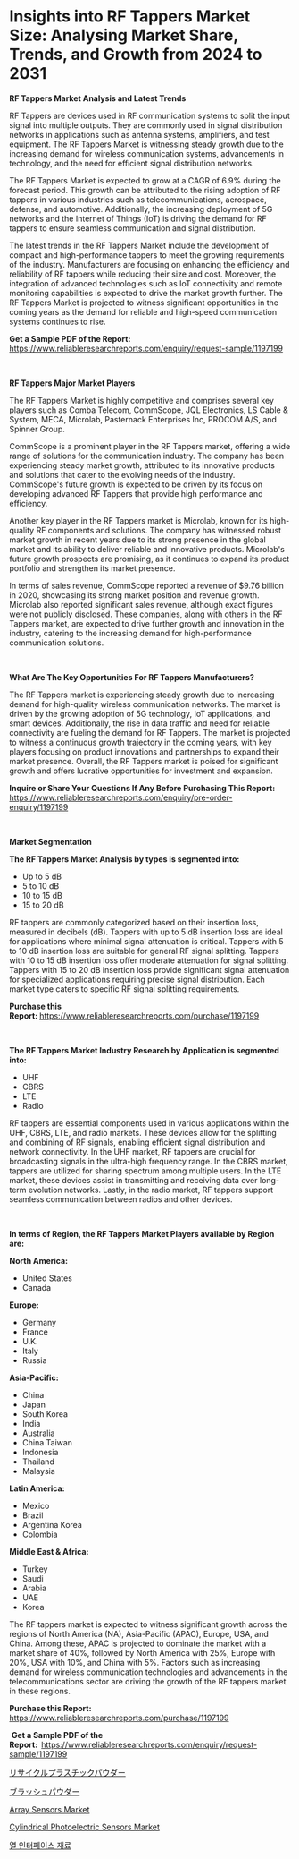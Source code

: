<p><h1>Insights into RF Tappers Market Size: Analysing Market Share, Trends, and Growth from 2024 to 2031</h1></p><p><strong>RF Tappers Market Analysis and Latest Trends</strong></p>
<p><p>RF Tappers are devices used in RF communication systems to split the input signal into multiple outputs. They are commonly used in signal distribution networks in applications such as antenna systems, amplifiers, and test equipment. The RF Tappers Market is witnessing steady growth due to the increasing demand for wireless communication systems, advancements in technology, and the need for efficient signal distribution networks.</p><p>The RF Tappers Market is expected to grow at a CAGR of 6.9% during the forecast period. This growth can be attributed to the rising adoption of RF tappers in various industries such as telecommunications, aerospace, defense, and automotive. Additionally, the increasing deployment of 5G networks and the Internet of Things (IoT) is driving the demand for RF tappers to ensure seamless communication and signal distribution.</p><p>The latest trends in the RF Tappers Market include the development of compact and high-performance tappers to meet the growing requirements of the industry. Manufacturers are focusing on enhancing the efficiency and reliability of RF tappers while reducing their size and cost. Moreover, the integration of advanced technologies such as IoT connectivity and remote monitoring capabilities is expected to drive the market growth further. The RF Tappers Market is projected to witness significant opportunities in the coming years as the demand for reliable and high-speed communication systems continues to rise.</p></p>
<p><strong>Get a Sample PDF of the Report:&nbsp;</strong> <a href="https://www.reliableresearchreports.com/enquiry/request-sample/1197199">https://www.reliableresearchreports.com/enquiry/request-sample/1197199</a></p>
<p>&nbsp;</p>
<p><strong>RF Tappers Major Market Players</strong></p>
<p><p>The RF Tappers Market is highly competitive and comprises several key players such as Comba Telecom, CommScope, JQL Electronics, LS Cable & System, MECA, Microlab, Pasternack Enterprises Inc, PROCOM A/S, and Spinner Group. </p><p>CommScope is a prominent player in the RF Tappers market, offering a wide range of solutions for the communication industry. The company has been experiencing steady market growth, attributed to its innovative products and solutions that cater to the evolving needs of the industry. CommScope's future growth is expected to be driven by its focus on developing advanced RF Tappers that provide high performance and efficiency.</p><p>Another key player in the RF Tappers market is Microlab, known for its high-quality RF components and solutions. The company has witnessed robust market growth in recent years due to its strong presence in the global market and its ability to deliver reliable and innovative products. Microlab's future growth prospects are promising, as it continues to expand its product portfolio and strengthen its market presence.</p><p>In terms of sales revenue, CommScope reported a revenue of $9.76 billion in 2020, showcasing its strong market position and revenue growth. Microlab also reported significant sales revenue, although exact figures were not publicly disclosed. These companies, along with others in the RF Tappers market, are expected to drive further growth and innovation in the industry, catering to the increasing demand for high-performance communication solutions.</p></p>
<p>&nbsp;</p>
<p><strong>What Are The Key Opportunities For RF Tappers Manufacturers?</strong></p>
<p><p>The RF Tappers market is experiencing steady growth due to increasing demand for high-quality wireless communication networks. The market is driven by the growing adoption of 5G technology, IoT applications, and smart devices. Additionally, the rise in data traffic and need for reliable connectivity are fueling the demand for RF Tappers. The market is projected to witness a continuous growth trajectory in the coming years, with key players focusing on product innovations and partnerships to expand their market presence. Overall, the RF Tappers market is poised for significant growth and offers lucrative opportunities for investment and expansion.</p></p>
<p><strong>Inquire or Share Your Questions If Any Before Purchasing This Report:</strong> <a href="https://www.reliableresearchreports.com/enquiry/pre-order-enquiry/1197199">https://www.reliableresearchreports.com/enquiry/pre-order-enquiry/1197199</a></p>
<p>&nbsp;</p>
<p><strong>Market Segmentation</strong></p>
<p><strong>The RF Tappers Market Analysis by types is segmented into:</strong></p>
<p><ul><li>Up to 5 dB</li><li>5 to 10 dB</li><li>10 to 15 dB</li><li>15 to 20 dB</li></ul></p>
<p><p>RF tappers are commonly categorized based on their insertion loss, measured in decibels (dB). Tappers with up to 5 dB insertion loss are ideal for applications where minimal signal attenuation is critical. Tappers with 5 to 10 dB insertion loss are suitable for general RF signal splitting. Tappers with 10 to 15 dB insertion loss offer moderate attenuation for signal splitting. Tappers with 15 to 20 dB insertion loss provide significant signal attenuation for specialized applications requiring precise signal distribution. Each market type caters to specific RF signal splitting requirements.</p></p>
<p><strong>Purchase this Report:&nbsp;</strong><a href="https://www.reliableresearchreports.com/purchase/1197199">https://www.reliableresearchreports.com/purchase/1197199</a></p>
<p>&nbsp;</p>
<p><strong>The RF Tappers Market Industry Research by Application is segmented into:</strong></p>
<p><ul><li>UHF</li><li>CBRS</li><li>LTE</li><li>Radio</li></ul></p>
<p><p>RF tappers are essential components used in various applications within the UHF, CBRS, LTE, and radio markets. These devices allow for the splitting and combining of RF signals, enabling efficient signal distribution and network connectivity. In the UHF market, RF tappers are crucial for broadcasting signals in the ultra-high frequency range. In the CBRS market, tappers are utilized for sharing spectrum among multiple users. In the LTE market, these devices assist in transmitting and receiving data over long-term evolution networks. Lastly, in the radio market, RF tappers support seamless communication between radios and other devices.</p></p>
<p>&nbsp;</p>
<p><strong>In terms of Region, the RF Tappers Market Players available by Region are:</strong></p>
<p>
    <p> <strong> North America: </strong>
        <ul>
            <li>United States</li>
            <li>Canada</li>
        </ul>
        </p> 
    <p> <strong> Europe: </strong>
        <ul>
            <li>Germany</li>
            <li>France</li>
            <li>U.K.</li>
            <li>Italy</li>
            <li>Russia</li>
        </ul>
        </p> 
    <p> <strong> Asia-Pacific: </strong>
        <ul>
            <li>China</li>
            <li>Japan</li>
            <li>South Korea</li>
            <li>India</li>
            <li>Australia</li>
            <li>China Taiwan</li>
            <li>Indonesia</li>
            <li>Thailand</li>
            <li>Malaysia</li>
        </ul>
        </p> 
    <p> <strong> Latin America: </strong>
        <ul>
            <li>Mexico</li>
            <li>Brazil</li>
            <li>Argentina Korea</li>
            <li>Colombia</li>
        </ul>
        </p> 
    <p> <strong> Middle East & Africa: </strong>
        <ul>
            <li>Turkey</li>
            <li>Saudi</li>
            <li>Arabia</li>
            <li>UAE</li>
            <li>Korea</li>
        </ul>
    </p>
    </p>
<p><p>The RF tappers market is expected to witness significant growth across the regions of North America (NA), Asia-Pacific (APAC), Europe, USA, and China. Among these, APAC is projected to dominate the market with a market share of 40%, followed by North America with 25%, Europe with 20%, USA with 10%, and China with 5%. Factors such as increasing demand for wireless communication technologies and advancements in the telecommunications sector are driving the growth of the RF tappers market in these regions.</p></p>
<p><strong>Purchase this Report: </strong><a href="https://www.reliableresearchreports.com/purchase/1197199">https://www.reliableresearchreports.com/purchase/1197199</a></p>
<p>&nbsp;<strong>Get a Sample PDF of the Report:&nbsp;&nbsp;</strong><a href="https://www.reliableresearchreports.com/enquiry/request-sample/1197199">https://www.reliableresearchreports.com/enquiry/request-sample/1197199</a></p>
<p><strong></strong></p>
<p><p><a href="https://github.com/JacksonWiza1924/Market-Research-Report-List-1/blob/main/265026610029.md">リサイクルプラスチックパウダー</a></p><p><a href="https://medium.com/@rylanaufman56456/%E3%83%95%E3%83%A9%E3%83%83%E3%82%B7%E3%83%A5%E3%83%91%E3%82%A6%E3%83%80%E3%83%BC%E3%83%9E%E3%83%BC%E3%82%B1%E3%83%83%E3%83%88%E3%81%AF-%E5%B8%82%E5%A0%B4%E3%82%B7%E3%82%A7%E3%82%A2-%E5%B8%82%E5%A0%B4%E5%8B%95%E5%90%91-%E5%B8%82%E5%A0%B4%E6%88%90%E9%95%B7%E3%81%AB%E9%96%A2%E3%81%99%E3%82%8B%E6%83%85%E5%A0%B1%E3%82%92%E6%8F%90%E4%BE%9B%E3%81%97%E3%81%BE%E3%81%99-247c42625de1">ブラッシュパウダー</a></p><p><a href="https://github.com/NorbertYates/Market-Research-Report-List-4/blob/main/array-sensors-market.md">Array Sensors Market</a></p><p><a href="https://github.com/prosalinda88/Market-Research-Report-List-3/blob/main/cylindrical-photoelectric-sensors-market.md">Cylindrical Photoelectric Sensors Market</a></p><p><a href="https://medium.com/@abelusikowski95672023/%EC%97%B4%EC%A0%84%EB%8B%AC%EC%9D%B8%ED%84%B0%ED%8E%98%EC%9D%B4%EC%8A%A4-%EC%86%8C%EC%9E%AC-%EC%8B%9C%EC%9E%A5-2031%EB%85%84%EA%B9%8C%EC%A7%80%EC%9D%98-%ED%8A%B8%EB%A0%8C%EB%93%9C-%EC%98%88%EC%B8%A1-%EB%B0%8F-%EA%B2%BD%EC%9F%81-%EB%B6%84%EC%84%9D-7507408f6e37">열 인터페이스 재료</a></p></p>